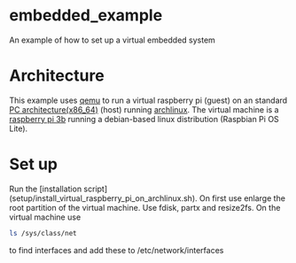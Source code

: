 # embedded_example
An example of how to set up a virtual embedded system

# Architecture
This example uses [qemu](https://qemu.org) to run a virtual raspberry pi (guest) on an  standard [PC architecture(x86\_64)](https://en.wikipedia.org/wiki/X86_64) (host) running [archlinux](https://archlinux.org).  The virtual machine is a [raspberry pi 3b](https://www.raspberrypi.com/products/raspberry-pi-3-model-b/) running a debian-based linux distribution (Raspbian Pi OS Lite). 

# Set up
Run the [installation script] (setup/install_virtual_raspberry_pi_on_archlinux.sh). On first use enlarge the root partition of the virtual machine. Use fdisk, partx and resize2fs. On the virtual machine use 
```BASH 
ls /sys/class/net
```
to find interfaces and add these to /etc/network/interfaces

